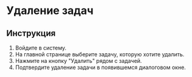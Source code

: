 # Удаление задач

## Инструкция
1. Войдите в систему.
2. На главной странице выберите задачу, которую хотите удалить.
3. Нажмите на кнопку "Удалить" рядом с задачей.
4. Подтвердите удаление задачи в появившемся диалоговом окне.
